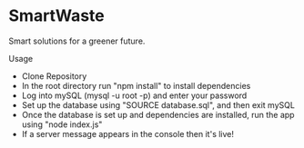 # SmartWaste
Smart solutions for a greener future.


Usage

- Clone Repository
- In the root directory run "npm install" to install dependencies
- Log into mySQL (mysql -u root -p) and enter your password
- Set up the database using "SOURCE database.sql", and then exit mySQL
- Once the database is set up and dependencies are installed, run the app using "node index.js"
- If a server message appears in the console then it's live!

